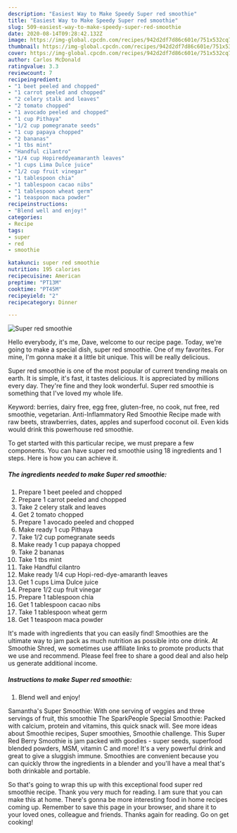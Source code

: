 ```yaml
---
description: "Easiest Way to Make Speedy Super red smoothie"
title: "Easiest Way to Make Speedy Super red smoothie"
slug: 509-easiest-way-to-make-speedy-super-red-smoothie
date: 2020-08-14T09:28:42.132Z
image: https://img-global.cpcdn.com/recipes/942d2df7d86c601e/751x532cq70/super-red-smoothie-recipe-main-photo.jpg
thumbnail: https://img-global.cpcdn.com/recipes/942d2df7d86c601e/751x532cq70/super-red-smoothie-recipe-main-photo.jpg
cover: https://img-global.cpcdn.com/recipes/942d2df7d86c601e/751x532cq70/super-red-smoothie-recipe-main-photo.jpg
author: Carlos McDonald
ratingvalue: 3.3
reviewcount: 7
recipeingredient:
- "1 beet peeled and chopped"
- "1 carrot peeled and chopped"
- "2 celery stalk and leaves"
- "2 tomato chopped"
- "1 avocado peeled and chopped"
- "1 cup Pithaya"
- "1/2 cup pomegranate seeds"
- "1 cup papaya chopped"
- "2 bananas"
- "1 tbs mint"
- "Handful cilantro"
- "1/4 cup Hopireddyeamaranth leaves"
- "1 cups Lima Dulce juice"
- "1/2 cup fruit vinegar"
- "1 tablespoon chia"
- "1 tablespoon cacao nibs"
- "1 tablespoon wheat germ"
- "1 teaspoon maca powder"
recipeinstructions:
- "Blend well and enjoy!"
categories:
- Recipe
tags:
- super
- red
- smoothie

katakunci: super red smoothie 
nutrition: 195 calories
recipecuisine: American
preptime: "PT13M"
cooktime: "PT45M"
recipeyield: "2"
recipecategory: Dinner

---
```



![Super red smoothie](https://img-global.cpcdn.com/recipes/942d2df7d86c601e/751x532cq70/super-red-smoothie-recipe-main-photo.jpg)

Hello everybody, it's me, Dave, welcome to our recipe page. Today, we're going to make a special dish, super red smoothie. One of my favorites. For mine, I'm gonna make it a little bit unique. This will be really delicious.

Super red smoothie is one of the most popular of current trending meals on earth. It is simple, it's fast, it tastes delicious. It is appreciated by millions every day. They're fine and they look wonderful. Super red smoothie is something that I've loved my whole life.

Keyword: berries, dairy free, egg free, gluten-free, no cook, nut free, red smoothie, vegetarian. Anti-Inflammatory Red Smoothie Recipe made with raw beets, strawberries, dates, apples and superfood coconut oil. Even kids would drink this powerhouse red smoothie.


To get started with this particular recipe, we must prepare a few components. You can have super red smoothie using 18 ingredients and 1 steps. Here is how you can achieve it.

<!--inarticleads1-->

##### The ingredients needed to make Super red smoothie:

1. Prepare 1 beet peeled and chopped
1. Prepare 1 carrot peeled and chopped
1. Take 2 celery stalk and leaves
1. Get 2 tomato chopped
1. Prepare 1 avocado peeled and chopped
1. Make ready 1 cup Pithaya
1. Take 1/2 cup pomegranate seeds
1. Make ready 1 cup papaya chopped
1. Take 2 bananas
1. Take 1 tbs mint
1. Take Handful cilantro
1. Make ready 1/4 cup Hopi-red-dye-amaranth leaves
1. Get 1 cups Lima Dulce juice
1. Prepare 1/2 cup fruit vinegar
1. Prepare 1 tablespoon chia
1. Get 1 tablespoon cacao nibs
1. Take 1 tablespoon wheat germ
1. Get 1 teaspoon maca powder


It&#39;s made with ingredients that you can easily find! Smoothies are the ultimate way to jam pack as much nutrition as possible into one drink. At Smoothie Shred, we sometimes use affiliate links to promote products that we use and recommend. Please feel free to share a good deal and also help us generate additional income. 

<!--inarticleads2-->

##### Instructions to make Super red smoothie:

1. Blend well and enjoy!


Samantha&#39;s Super Smoothie: With one serving of veggies and three servings of fruit, this smoothie The SparkPeople Special Smoothie: Packed with calcium, protein and vitamins, this quick snack will. See more ideas about Smoothie recipes, Super smoothies, Smoothie challenge. This Super Red Berry Smoothie is jam packed with goodies - super seeds, superfood blended powders, MSM, vitamin C and more! It&#39;s a very powerful drink and great to give a sluggish immune. Smoothies are convenient because you can quickly throw the ingredients in a blender and you&#39;ll have a meal that&#39;s both drinkable and portable. 

So that's going to wrap this up with this exceptional food super red smoothie recipe. Thank you very much for reading. I am sure that you can make this at home. There's gonna be more interesting food in home recipes coming up. Remember to save this page in your browser, and share it to your loved ones, colleague and friends. Thanks again for reading. Go on get cooking!
